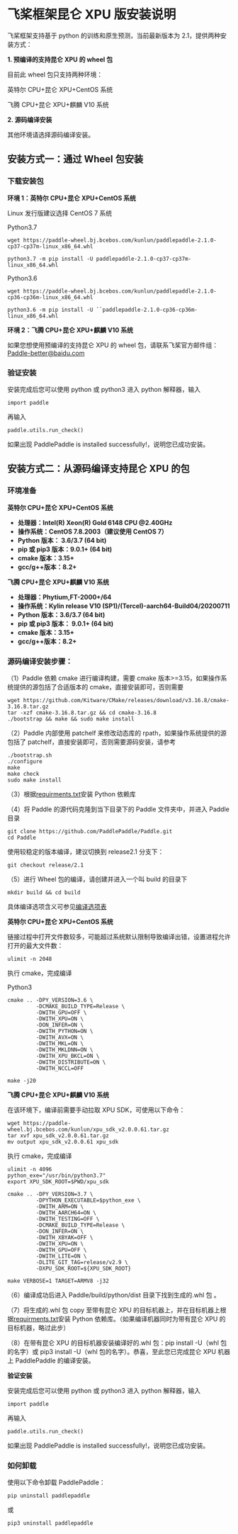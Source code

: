 # 飞桨框架昆仑 XPU 版安装说明

飞桨框架支持基于 python 的训练和原生预测，当前最新版本为 2.1，提供两种安装方式：

**1. 预编译的支持昆仑 XPU 的 wheel 包**

目前此 wheel 包只支持两种环境：

英特尔 CPU+昆仑 XPU+CentOS 系统

飞腾 CPU+昆仑 XPU+麒麟 V10 系统

**2. 源码编译安装**

其他环境请选择源码编译安装。

## 安装方式一：通过 Wheel 包安装

### 下载安装包

**环境 1：英特尔 CPU+昆仑 XPU+CentOS 系统**

Linux 发行版建议选择 CentOS 7 系统

Python3.7

```
wget https://paddle-wheel.bj.bcebos.com/kunlun/paddlepaddle-2.1.0-cp37-cp37m-linux_x86_64.whl
```

```
python3.7 -m pip install -U paddlepaddle-2.1.0-cp37-cp37m-linux_x86_64.whl
```

Python3.6

```
wget https://paddle-wheel.bj.bcebos.com/kunlun/paddlepaddle-2.1.0-cp36-cp36m-linux_x86_64.whl
```

```
python3.6 -m pip install -U ``paddlepaddle-2.1.0-cp36-cp36m-linux_x86_64.whl
```

**环境 2：飞腾 CPU+昆仑 XPU+麒麟 V10 系统**

如果您想使用预编译的支持昆仑 XPU 的 wheel 包，请联系飞桨官方邮件组：Paddle-better@baidu.com

### 验证安装

安装完成后您可以使用 python 或 python3 进入 python 解释器，输入

```
import paddle
```

再输入

```
paddle.utils.run_check()
```

如果出现 PaddlePaddle is installed successfully!，说明您已成功安装。

## 安装方式二：从源码编译支持昆仑 XPU 的包

### 环境准备

**英特尔 CPU+昆仑 XPU+CentOS 系统**

- **处理器：Intel(R) Xeon(R) Gold 6148 CPU @2.40GHz**
- **操作系统：CentOS 7.8.2003（建议使用 CentOS 7）**
- **Python 版本： 3.6/3.7 (64 bit)**
- **pip 或 pip3 版本：9.0.1+ (64 bit)**
- **cmake 版本：3.15+**
- **gcc/g++版本：8.2+**

**飞腾 CPU+昆仑 XPU+麒麟 V10 系统**

- **处理器：Phytium,FT-2000+/64**
- **操作系统：Kylin release V10 (SP1)/(Tercel)-aarch64-Build04/20200711**
- **Python 版本：3.6/3.7 (64 bit)**
- **pip 或 pip3 版本： 9.0.1+ (64 bit)**
- **cmake 版本：3.15+**
- **gcc/g++版本：8.2+**

### 源码编译安装步骤：


（1）Paddle 依赖 cmake 进行编译构建，需要 cmake 版本>=3.15，如果操作系统提供的源包括了合适版本的 cmake，直接安装即可，否则需要

```
wget https://github.com/Kitware/CMake/releases/download/v3.16.8/cmake-3.16.8.tar.gz
tar -xzf cmake-3.16.8.tar.gz && cd cmake-3.16.8
./bootstrap && make && sudo make install
```

（2）Paddle 内部使用 patchelf 来修改动态库的 rpath，如果操作系统提供的源包括了 patchelf，直接安装即可，否则需要源码安装，请参考

```
./bootstrap.sh
./configure
make
make check
sudo make install
```

（3）根据[requirments.txt](https://github.com/PaddlePaddle/Paddle/blob/develop/python/requirements.txt)安装 Python 依赖库

（4）将 Paddle 的源代码克隆到当下目录下的 Paddle 文件夹中，并进入 Paddle 目录

```
git clone https://github.com/PaddlePaddle/Paddle.git
cd Paddle
```

使用较稳定的版本编译，建议切换到 release2.1 分支下：

```
git checkout release/2.1
```

（5）进行 Wheel 包的编译，请创建并进入一个叫 build 的目录下

```
mkdir build && cd build
```

具体编译选项含义可参见[编译选项表](https://www.paddlepaddle.org.cn/documentation/docs/zh/develop/install/Tables.html#Compile)

**英特尔 CPU+昆仑 XPU+CentOS 系统**

链接过程中打开文件数较多，可能超过系统默认限制导致编译出错，设置进程允许打开的最大文件数：

```
ulimit -n 2048
```

执行 cmake，完成编译

Python3

```
cmake .. -DPY_VERSION=3.6 \
         -DCMAKE_BUILD_TYPE=Release \
         -DWITH_GPU=OFF \
         -DWITH_XPU=ON \
         -DON_INFER=ON \
         -DWITH_PYTHON=ON \
         -DWITH_AVX=ON \
         -DWITH_MKL=ON \
         -DWITH_MKLDNN=ON \
         -DWITH_XPU_BKCL=ON \
         -DWITH_DISTRIBUTE=ON \
         -DWITH_NCCL=OFF

make -j20
```


**飞腾 CPU+昆仑 XPU+麒麟 V10 系统**

在该环境下，编译前需要手动拉取 XPU SDK，可使用以下命令：

```
wget https://paddle-wheel.bj.bcebos.com/kunlun/xpu_sdk_v2.0.0.61.tar.gz
tar xvf xpu_sdk_v2.0.0.61.tar.gz
mv output xpu_sdk_v2.0.0.61 xpu_sdk
```

执行 cmake，完成编译

```
ulimit -n 4096
python_exe="/usr/bin/python3.7"
export XPU_SDK_ROOT=$PWD/xpu_sdk

cmake .. -DPY_VERSION=3.7 \
         -DPYTHON_EXECUTABLE=$python_exe \
         -DWITH_ARM=ON \
         -DWITH_AARCH64=ON \
         -DWITH_TESTING=OFF \
         -DCMAKE_BUILD_TYPE=Release \
         -DON_INFER=ON \
         -DWITH_XBYAK=OFF \
         -DWITH_XPU=ON \
         -DWITH_GPU=OFF \
         -DWITH_LITE=ON \
         -DLITE_GIT_TAG=release/v2.9 \
         -DXPU_SDK_ROOT=${XPU_SDK_ROOT}

make VERBOSE=1 TARGET=ARMV8 -j32
```

（6）编译成功后进入 Paddle/build/python/dist 目录下找到生成的.whl 包 。

（7）将生成的.whl 包 copy 至带有昆仑 XPU 的目标机器上，并在目标机器上根据[requirments.txt](https://github.com/PaddlePaddle/Paddle/blob/develop/python/requirements.txt)安装 Python 依赖库。（如果编译机器同时为带有昆仑 XPU 的目标机器，略过此步）

（8）在带有昆仑 XPU 的目标机器安装编译好的.whl 包：pip install -U（whl 包的名字）或 pip3 install -U（whl 包的名字）。恭喜，至此您已完成昆仑 XPU 机器上 PaddlePaddle 的编译安装。

**验证安装**

安装完成后您可以使用 python 或 python3 进入 python 解释器，输入

```
import paddle
```

再输入

```
paddle.utils.run_check()
```

如果出现 PaddlePaddle is installed successfully!，说明您已成功安装。

### 如何卸载

使用以下命令卸载 PaddlePaddle：

```
pip uninstall paddlepaddle
```

或

```
pip3 uninstall paddlepaddle
```
